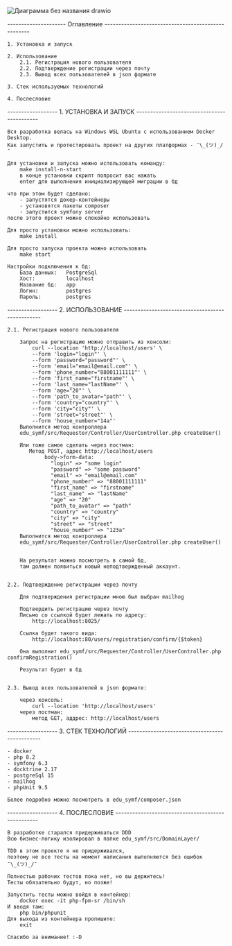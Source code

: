 ![Диаграмма без названия drawio](https://github.com/V-2-Ballistic-rocket/edu_symf/assets/91071360/4c1d9a55-dfee-4f2e-959e-c734d3e2d143)


--------------------- Оглавление ---------------------------------------------------

    1. Установка и запуск

    2. Использование
        2.1. Регистрация нового пользователя
        2.2. Подтверждение регистрации через почту
        2.3. Вывод всех пользователей в json формате

    3. Стек используемых технологий

    4. Послесловие


------------------ 1. УСТАНОВКА И ЗАПУСК -------------------------------------------

    Вся разработка велась на Windows WSL Ubuntu с использованием Docker Desktop.
    Как запустить и протестировать проект на других платформах - ¯\_(ツ)_/¯

    Для установки и запуска можно использовать команду:
        make install-n-start
        в конце установки скрипт попросит вас нажать
        enter для выполнения инициализирующей миграции в бд

    что при этом будет сделано:
        - запустятся докер-контейнеры
        - установятся пакеты composer
        - запустится symfony server
    после этого проект можно спокойно использовать

    Для просто установки можно использовать:
        make install

    Для просто запуска проекта можно использовать
        make start

    Настройки подключения к бд:
        База данных:   PostgreSql
        Хост:          localhost
        Название бд:   app
        Логин:         postgres
        Пароль:        postgres


------------------ 2. ИСПОЛЬЗОВАНИЕ ------------------------------------------------

    2.1. Регистрация нового пользователя

        Запрос на регистрацию можно отправить из консоли:
            curl --location 'http://localhost/users' \
            --form 'login="login"' \
            --form 'password="password"' \
            --form 'email="email@email.com"' \
            --form 'phone_number="88001111111"' \
            --form 'first_name="firstname"' \
            --form 'last_name="lastName"' \
            --form 'age="20"' \
            --form 'path_to_avatar="path"' \
            --form 'country="country"' \
            --form 'city="city"' \
            --form 'street="street"' \
            --form 'house_number="14a"'
        Выполнится метод контроллера
        edu_symf/src/Requester/Controller/UserController.php createUser()

        Или тоже самое сделать через постман:
           Метод POST, адрес http://localhost/users
                body->form-data:
                  "login" => "some login"
                  "password" => "some password"
                  "email" => "email@email.com"
                  "phone_number" => "88001111111"
                  "first_name" => "firstname"
                  "last_name" => "lastName"
                  "age" => "20"
                  "path_to_avatar" => "path"
                  "country" => "country"
                  "city" => "city"
                  "street" => "street"
                  "house_number" => "123a"
        Выполнится метод контроллера
        edu_symf/src/Requester/Controller/UserController.php createUser()


        На результат можно посмотреть в самой бд,
        там должен появиться новый неподтвержденный аккаунт.


    2.2. Подтверждение регистрации через почту

        Для подтверждения регистрации мною был выбран mailhog

        Подтвердить регистрацию через почту
        Письмо со ссылкой будет лежать по адресу:
            http://localhost:8025/

        Ссылка будет такого вида:
            http://localhost:80/users/registration/confirm/{$token}

        Она выполнит edu_symf/src/Requester/Controller/UserController.php confirmRegistration()

        Результат будет в бд


    2.3. Вывод всех пользователей в json формате:

        через консоль:
            curl --location 'http://localhost/users'
        через постман:
            метод GET, аддрес: http://localhost/users


------------------ 3. СТЕК ТЕХНОЛОГИЙ ----------------------------------------------

    - docker
    - php 8.2
    - symfony 6.3
    - docktrine 2.17
    - postgreSql 15
    - mailhog
    - phpUnit 9.5

    Более подробно можно посмотреть в edu_symf/composer.json


------------------ 4. ПОСЛЕСЛОВИЕ --------------------------------------------------

    В разработке старался придерживаться DDD
    Всю бизнес-логику изолировал в папке edu_symf/src/DomainLayer/

    TDD в этом проекте я не придерживался,
    поэтому не все тесты на момент написания выполняются без ошибок ¯\_(ツ)_/¯

    Полностью рабочих тестов пока нет, но вы держитесь!
    Тесты обязательно будут, но позже!

    Запустить тесты можно войдя в контейнер:
        docker exec -it php-fpm-sr /bin/sh
    И вводя там:
        php bin/phpunit
    Для выхода из контейнера пропишите:
        exit

    Спасибо за внимание! :-D
